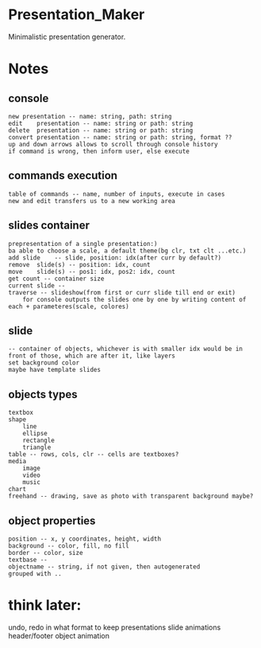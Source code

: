 # Presentation_Maker
Minimalistic presentation generator.


# Notes

## console
	new	presentation -- name: string, path: string
	edit	presentation -- name: string or path: string
	delete	presentation -- name: string or path: string
	convert presentation -- name: string or path: string, format ??
	up and down arrows allows to scroll through console history
	if command is wrong, then inform user, else execute
 
## commands execution
	table of commands -- name, number of inputs, execute in cases
	new and edit transfers us to a new working area
		
## slides container
	prepresentation of a single presentation:)
	ba able to choose a scale, a default theme(bg clr, txt clt ...etc.)
	add	slide	 -- slide, position: idx(after curr by default?)
	remove	slide(s) -- position: idx, count
	move	slide(s) -- pos1: idx, pos2: idx, count
	get count -- container size
	current slide -- 
	traverse -- slideshow(from first or curr slide till end or exit)
		for console outputs the slides one by one by writing content of each + parameteres(scale, colores)
		
		
## slide 
	-- container of objects, whichever is with smaller idx would be in front of those, which are after it, like layers
	set background color
	maybe have template slides
	
		
		
		
		
		
		
		
## objects types
	textbox
	shape
		line
		ellipse
		rectangle
		triangle
	table -- rows, cols, clr -- cells are textboxes?
	media
		image
		video
		music
	chart
	freehand -- drawing, save as photo with transparent background maybe?
	
## object properties
	position -- x, y coordinates, height, width
	background -- color, fill, no fill
	border -- color, size
	textbase --
	objectname -- string, if not given, then autogenerated
	grouped with ..



 # think later:
 
 undo, redo
 in what format to keep presentations
 slide animations
 header/footer
 object animation
